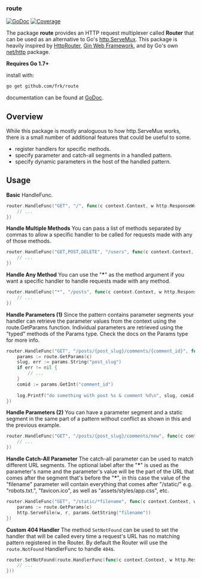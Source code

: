 ### route

[![GoDoc](http://godoc.org/github.com/frk/route?status.png)](http://godoc.org/github.com/frk/route)  [![Coverage](http://gocover.io/_badge/github.com/frk/route?nocache=route)](http://gocover.io/github.com/frk/route)


The package **route** provides an HTTP request multiplexer called **Router** that can be used as an alternative to Go's [http.ServeMux](http://golang.org/pkg/net/http/#ServeMux). This package is heavily inspired by [HttpRouter](https://github.com/julienschmidt/httprouter), [Gin Web Framework](https://github.com/gin-gonic/gin), and by Go's own [net/http](https://golang.org/pkg/net/http/) package.

**Requires Go 1.7+**

install with:

```sh
go get github.com/frk/route
```

documentation can be found at [GoDoc](http://godoc.org/github.com/frk/route).


## Overview

While this package is mostly analoguous to how http.ServeMux works, there is a small number of additional features that could be useful to some.

- register handlers for specific methods.
- specify parameter and catch-all segments in a handled pattern.
- specify dynamic parameters in the host of the handled pattern.


## Usage

**Basic** HandleFunc.

```go
router.HandleFunc("GET", "/", func(c context.Context, w http.ResponseWriter, r *http.Request) {
	// ...
})
```
	
**Handle Multiple Methods** You can pass a list of methods separated by commas to
allow a specific handler to be called for requests made with any of those methods.

```go
router.HandleFunc("GET,POST,DELETE", "/users", func(c context.Context, w http.ResponseWriter, r *http.Request) {
	// ...
})
```

**Handle Any Method** You can use the "__\*__" as the method argument if you want
a specific handler to handle requests made with any method.

```go
router.HandleFunc("*", "/posts", func(c context.Context, w http.ResponseWriter, r *http.Request) {
	// ...
})
```
	
**Handle Parameters (1)** Since the pattern contains parameter segments your handler
can retrieve the parameter values from the context using the route.GetParams function.
Individual parameters are retrieved using the "typed" methods of the Params type.
Check the docs on the Params type for more info.

```go
router.HandleFunc("GET", "/posts/{post_slug}/comments/{comment_id}", func(c context.Context, w http.ResponseWriter, r *http.Request) {
	params := route.GetParams(c)
	slug, err := params.String("post_slug")
	if err != nil {
		// ...
	}
	comid := params.GetInt("comment_id")
	
	log.Printf("do something with post %s & comment %d\n", slug, comid)
})
```

**Handle Parameters (2)** You can have a parameter segment and a static segment in the
same part of a pattern without conflict as shown in this and the previous example.

```go
router.HandleFunc("GET", "/posts/{post_slug}/comments/new", func(c context.Context, w http.ResponseWriter, r *http.Request) {
	// ...
})
```
	
**Handle Catch-All Parameter** The catch-all parameter can be used to match different
URL segments. The optional label after the "__\*__" is used as the parameter's name
and the parameter's value will be the part of the URL that comes after the segment
that's before the "__\*__", in this case the value of the "filename" parameter will
contain everything that comes after "/static/" e.g. "robots.txt.", "favicon.ico", as
well as "assets/styles/app.css", etc.

```go
router.HandleFunc("GET", "/static/*filename", func(c context.Context, w http.ResponseWriter, r *http.Request) {
	params := route.GetParams(c)
	http.ServeFile(w, r, params.GetString("filename"))
})
```
		
**Custom 404 Handler** The method `SetNotFound` can be used to set the handler
that will be called every time a request's URL has no matching pattern registered
in the Router. By default the Router will use the `route.NotFound` HandlerFunc to
handle `404`s.

```go
router.SetNotFound(route.HandlerFunc(func(c context.Context, w http.ResponseWriter, r *http.Request) {
	// ...
}))
```

